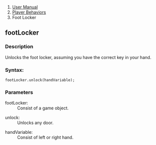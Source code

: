 <ol class="breadcrumb">
  <li><a href="#/docs/contents">User Manual</a></li>
  <li><a href="#/docs/player">Player Behaviors</a></li>
<li class="active">Foot Locker</li>
</ol>

## footLocker

### Description

Unlocks the foot locker, assuming you have the correct key in your hand.

### Syntax:

	footLocker.unlock(handVariable);

### Parameters

<dl>
  <dt>footLocker:</dt>
  <dd>Consist of a game object.</dd>
</dl>

<dl>
  <dt>unlock:</dt>
  <dd>Unlocks any door.</dd>
</dl>

<dl>
  <dt>handVariable:</dt>
  <dd>Consist of left or right hand.</dd>
</dl>